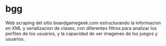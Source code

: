 # bgg
Web scraping del sitio boardgamegeek.com estructurando la informacion en XML y serializacion de clases, con diferentes filtros para analizar los perfiles de los usuarios, y la capacidad de ver imagenes de los juegos y usuarios.

